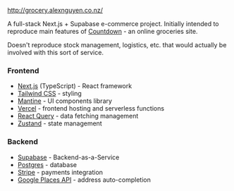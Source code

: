 http://grocery.alexnguyen.co.nz/

A full-stack Next.js + Supabase e-commerce project. Initially intended to reproduce main features of [Countdown](<(https://countdown.co.nz)>) - an online groceries site.

Doesn't reproduce stock management, logistics, etc. that would actually be involved with this sort of service.

### Frontend

- [Next.js](https://nextjs.org/) (TypeScript) - React framework
- [Tailwind CSS](https://tailwindcss.com/) - styling
- [Mantine](https://mantine.dev/) - UI components library
- [Vercel](https://vercel.com/) - frontend hosting and serverless functions
- [React Query](https://tanstack.com/query/latest/) - data fetching management
- [Zustand](https://github.com/pmndrs/zustand) - state management

### Backend

- [Supabase](https://supabase.com/) - Backend-as-a-Service
- [Postgres](https://www.postgresql.org/) - database
- [Stripe](https://stripe.com/) - payments integration
- [Google Places API](https://developers.google.com/maps/documentation/places/web-service/overview) - address auto-completion
